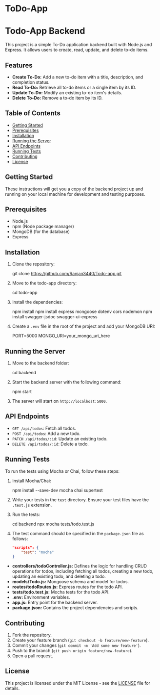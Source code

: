 # ToDo-App

# Todo-App Backend

This project is a simple To-Do application backend built with Node.js and Express. It allows users to create, read, update, and delete to-do items.

## Features

- **Create To-Do:** Add a new to-do item with a title, description, and completion status.
- **Read To-Do:** Retrieve all to-do items or a single item by its ID.
- **Update To-Do:** Modify an existing to-do item's details.
- **Delete To-Do:** Remove a to-do item by its ID.
## Table of Contents

- [Getting Started](#getting-started)
- [Prerequisites](#prerequisites)
- [Installation](#installation)
- [Running the Server](#running-the-server)
- [API Endpoints](#api-endpoints)
- [Running Tests](#running-tests)
- [Contributing](#contributing)
- [License](#license)

## Getting Started

These instructions will get you a copy of the backend project up and running on your local machine for development and testing purposes.

## Prerequisites

- Node.js
- npm (Node package manager)
- MongoDB (for the database)
- Express

## Installation

1. Clone the repository:
   
    git clone https://github.com/Ranjan3440/Todo-app.git
  

2. Move to the todo-app directory:
   
    cd todo-app
   

3. Install the dependencies:
    
    npm install
    npm install express mongoose dotenv cors nodemon
    npm install swagger-jsdoc swagger-ui-express
    

4. Create a `.env` file in the root of the project and add your MongoDB URI:
   
    PORT=5000
    MONGO_URI=your_mongo_uri_here
    

## Running the Server

1. Move to the backend folder:
  
    cd backend
   

2. Start the backend server with the following command:
    
    npm start
    

3. The server will start on `http://localhost:5000`.

## API Endpoints

- `GET /api/todos`: Fetch all todos.
- `POST /api/todos`: Add a new todo.
- `PATCH /api/todos/:id`: Update an existing todo.
- `DELETE /api/todos/:id`: Delete a todo.

## Running Tests

To run the tests using Mocha or Chai, follow these steps:

1. Install Mocha/Chai:
   
    npm install --save-dev mocha chai supertest
    

2. Write your tests in the `test` directory. Ensure your test files have the `.test.js` extension.

3. Run the tests:
    
    cd backend
    npx mocha tests/todo.test.js
  
4. The test command should be specified in the `package.json` file as follows:
    ```json
    "scripts": {
        "test": "mocha"
    }
    ```

- **controllers/todoController.js:** Defines the logic for handling CRUD operations for todos, including fetching all todos, creating a new todo, updating an existing todo, and deleting a todo.
- **models/Todo.js:** Mongoose schema and model for todos.
- **routes/todoRoutes.js:** Express routes for the todo API.
- **tests/todo.test.js:** Mocha tests for the todo API.
- **.env:** Environment variables.
- **app.js:** Entry point for the backend server.
- **package.json:** Contains the project dependencies and scripts.

## Contributing

1. Fork the repository.
2. Create your feature branch (`git checkout -b feature/new-feature`).
3. Commit your changes (`git commit -m 'Add some new feature'`).
4. Push to the branch (`git push origin feature/new-feature`).
5. Open a pull request.

## License

This project is licensed under the MIT License - see the [LICENSE](LICENSE) file for details.

